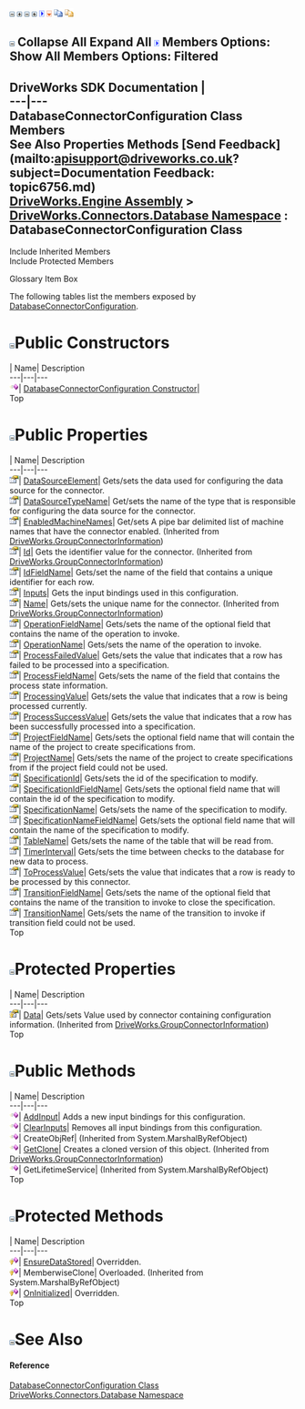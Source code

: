 ![](dotnetimages/collapse.gif) ![](dotnetimages/expand.gif) ![](dotnetimages/collapse.gif) ![](dotnetimages/expand.gif) ![](dotnetimages/drpdown.gif) ![](dotnetimages/drpdown_orange.gif) ![](dotnetimages/copycode.gif) ![](dotnetimages/copycodeHighlight.gif)

![](dotnetimages/collapse.gif) Collapse All Expand All ![](dotnetimages/drpdown.gif) Members Options: Show All  Members Options: Filtered   
---  
DriveWorks SDK Documentation  |   
---|---  
DatabaseConnectorConfiguration Class Members   
See Also Properties Methods [Send Feedback](mailto:apisupport@driveworks.co.uk?subject=Documentation Feedback: topic6756.md)  
[DriveWorks.Engine Assembly](topic2156.md) > [DriveWorks.Connectors.Database Namespace](topic6754.md) : DatabaseConnectorConfiguration Class  
---  
  
Include Inherited Members    
Include Protected Members  


Glossary Item Box

The following tables list the members exposed by [DatabaseConnectorConfiguration](topic6756.md).

# ![](dotnetimages/collapse.gif)Public Constructors

| Name| Description  
---|---|---  
![Public Constructor](dotnetimages/publicConstructor.gif)| [DatabaseConnectorConfiguration Constructor](topic6762.md)|   
Top

# ![](dotnetimages/collapse.gif)Public Properties

| Name| Description  
---|---|---  
![Public Property](dotnetimages/publicProperty.gif)| [DataSourceElement](topic6767.md)| Gets/sets the data used for configuring the data source for the connector.   
![Public Property](dotnetimages/publicProperty.gif)| [DataSourceTypeName](topic6768.md)| Get/sets the name of the type that is responsible for configuring the data source for the connector.   
![Public Property](dotnetimages/publicProperty.gif)| [EnabledMachineNames](topic3094.md)| Get/sets A pipe bar delimited list of machine names that have the connector enabled. (Inherited from [DriveWorks.GroupConnectorInformation](topic3084.md))  
![Public Property](dotnetimages/publicProperty.gif)| [Id](topic3095.md)| Gets the identifier value for the connector. (Inherited from [DriveWorks.GroupConnectorInformation](topic3084.md))  
![Public Property](dotnetimages/publicProperty.gif)| [IdFieldName](topic6769.md)| Gets/set the name of the field that contains a unique identifier for each row.   
![Public Property](dotnetimages/publicProperty.gif)| [Inputs](topic6770.md)| Gets the input bindings used in this configuration.   
![Public Property](dotnetimages/publicProperty.gif)| [Name](topic3096.md)| Gets/sets the unique name for the connector. (Inherited from [DriveWorks.GroupConnectorInformation](topic3084.md))  
![Public Property](dotnetimages/publicProperty.gif)| [OperationFieldName](topic6771.md)| Gets/sets the name of the optional field that contains the name of the operation to invoke.   
![Public Property](dotnetimages/publicProperty.gif)| [OperationName](topic6772.md)| Gets/sets the name of the operation to invoke.   
![Public Property](dotnetimages/publicProperty.gif)| [ProcessFailedValue](topic6773.md)| Gets/sets the value that indicates that a row has failed to be processed into a specification.   
![Public Property](dotnetimages/publicProperty.gif)| [ProcessFieldName](topic6774.md)| Gets/sets the name of the field that contains the process state information.   
![Public Property](dotnetimages/publicProperty.gif)| [ProcessingValue](topic6775.md)| Gets/sets the value that indicates that a row is being processed currently.   
![Public Property](dotnetimages/publicProperty.gif)| [ProcessSuccessValue](topic6776.md)| Gets/sets the value that indicates that a row has been successfully processed into a specification.   
![Public Property](dotnetimages/publicProperty.gif)| [ProjectFieldName](topic6777.md)| Gets/sets the optional field name that will contain the name of the project to create specifications from.   
![Public Property](dotnetimages/publicProperty.gif)| [ProjectName](topic6778.md)| Gets/sets the name of the project to create specifications from if the project field could not be used.   
![Public Property](dotnetimages/publicProperty.gif)| [SpecificationId](topic6779.md)| Gets/sets the id of the specification to modify.   
![Public Property](dotnetimages/publicProperty.gif)| [SpecificationIdFieldName](topic6780.md)| Gets/sets the optional field name that will contain the id of the specification to modify.   
![Public Property](dotnetimages/publicProperty.gif)| [SpecificationName](topic6781.md)| Gets/sets the name of the specification to modify.   
![Public Property](dotnetimages/publicProperty.gif)| [SpecificationNameFieldName](topic6782.md)| Gets/sets the optional field name that will contain the name of the specification to modify.   
![Public Property](dotnetimages/publicProperty.gif)| [TableName](topic6783.md)| Gets/sets the name of the table that will be read from.   
![Public Property](dotnetimages/publicProperty.gif)| [TimerInterval](topic6784.md)| Gets/sets the time between checks to the database for new data to process.   
![Public Property](dotnetimages/publicProperty.gif)| [ToProcessValue](topic6785.md)| Gets/sets the value that indicates that a row is ready to be processed by this connector.   
![Public Property](dotnetimages/publicProperty.gif)| [TransitionFieldName](topic6786.md)| Gets/sets the name of the optional field that contains the name of the transition to invoke to close the specification.   
![Public Property](dotnetimages/publicProperty.gif)| [TransitionName](topic6787.md)| Gets/sets the name of the transition to invoke if transition field could not be used.   
Top

# ![](dotnetimages/collapse.gif)Protected Properties

| Name| Description  
---|---|---  
![Protected Property](dotnetimages/protectedProperty.gif)| [Data](topic3093.md)| Gets/sets Value used by connector containing configuration information. (Inherited from [DriveWorks.GroupConnectorInformation](topic3084.md))  
Top

# ![](dotnetimages/collapse.gif)Public Methods

| Name| Description  
---|---|---  
![Public Method](dotnetimages/publicMethod.gif)| [AddInput](topic6763.md)| Adds a new input bindings for this configuration.   
![Public Method](dotnetimages/publicMethod.gif)| [ClearInputs](topic6764.md)| Removes all input bindings from this configuration.   
![Public Method](dotnetimages/publicMethod.gif)| CreateObjRef|  (Inherited from System.MarshalByRefObject)  
![Public Method](dotnetimages/publicMethod.gif)| [GetClone](topic3091.md)| Creates a cloned version of this object. (Inherited from [DriveWorks.GroupConnectorInformation](topic3084.md))  
![Public Method](dotnetimages/publicMethod.gif)| GetLifetimeService|  (Inherited from System.MarshalByRefObject)  
Top

# ![](dotnetimages/collapse.gif)Protected Methods

| Name| Description  
---|---|---  
![Protected Method](dotnetimages/protectedMethod.gif)| [EnsureDataStored](topic6765.md)| Overridden.   
![Protected Method](dotnetimages/protectedMethod.gif)| MemberwiseClone| Overloaded. (Inherited from System.MarshalByRefObject)  
![Protected Method](dotnetimages/protectedMethod.gif)| [OnInitialized](topic6766.md)| Overridden.   
Top

# ![](dotnetimages/collapse.gif)See Also

#### Reference

[DatabaseConnectorConfiguration Class](topic6756.md)   
[DriveWorks.Connectors.Database Namespace](topic6754.md)


